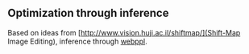 ## Optimization through inference

Based on ideas from [http://www.vision.huji.ac.il/shiftmap/](Shift-Map Image Editing), inference through [webppl](http://webppl.org/).
